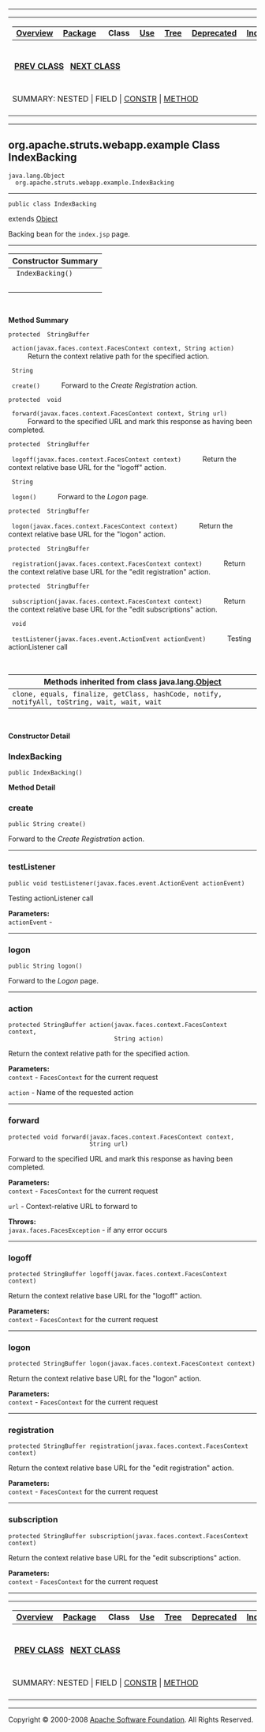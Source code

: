 ------------------------------------------------------------------------

<span id="navbar_top"></span> [](#skip-navbar_top "Skip navigation links")

<table>
<colgroup>
<col width="50%" />
<col width="50%" />
</colgroup>
<tbody>
<tr class="odd">
<td align="left"><span id="navbar_top_firstrow"></span>
<table>
<tbody>
<tr class="odd">
<td align="left"><a href="../../../../../overview-summary.html.md"><strong>Overview</strong></a> </td>
<td align="left"><a href="package-summary.html.md"><strong>Package</strong></a> </td>
<td align="left"> <strong>Class</strong> </td>
<td align="left"><a href="class-use/IndexBacking.html.md"><strong>Use</strong></a> </td>
<td align="left"><a href="package-tree.html.md"><strong>Tree</strong></a> </td>
<td align="left"><a href="../../../../../deprecated-list.html.md"><strong>Deprecated</strong></a> </td>
<td align="left"><a href="../../../../../index-all.html.md"><strong>Index</strong></a> </td>
<td align="left"><a href="../../../../../help-doc.html.md"><strong>Help</strong></a> </td>
</tr>
</tbody>
</table></td>
<td align="left"></td>
</tr>
<tr class="even">
<td align="left"> <a href="../../../../../org/apache/struts/webapp/example/ExpiredPasswordException.html.md" title="class in org.apache.struts.webapp.example"><strong>PREV CLASS</strong></a>   <a href="../../../../../org/apache/struts/webapp/example/LinkSubscriptionTag.html" title="class in org.apache.struts.webapp.example"><strong>NEXT CLASS</strong></a></td>
<td align="left"><a href="../../../../../index.html.md?org/apache/struts/webapp/example/IndexBacking.html"><strong>FRAMES</strong></a>    <a href="IndexBacking.html"><strong>NO FRAMES</strong></a>    
<a href="../../../../../allclasses-noframe.html.md"><strong>All Classes</strong></a></td>
</tr>
<tr class="odd">
<td align="left">SUMMARY: NESTED | FIELD | <a href="#constructor_summary">CONSTR</a> | <a href="#method_summary">METHOD</a></td>
<td align="left">DETAIL: FIELD | <a href="#constructor_detail">CONSTR</a> | <a href="#method_detail">METHOD</a></td>
</tr>
</tbody>
</table>

<span id="skip-navbar_top"></span>

------------------------------------------------------------------------

org.apache.struts.webapp.example
 Class IndexBacking
--------------------------------

    java.lang.Object
      org.apache.struts.webapp.example.IndexBacking

------------------------------------------------------------------------

    public class IndexBacking

extends [Object](http://java.sun.com/j2se/1.4.2/docs/api/java/lang/Object.html.md?is-external=true "class or interface in java.lang")

Backing bean for the `index.jsp` page.

------------------------------------------------------------------------

<span id="constructor_summary"></span>

| **Constructor Summary** |
|-------------------------|
| ` IndexBacking()`       
                          |

  <span id="method_summary"></span>

**Method Summary**

`protected  StringBuffer`

` action(javax.faces.context.FacesContext context, String action)`
           Return the context relative path for the specified action.

` String`

` create()`
           Forward to the *Create Registration* action.

`protected  void`

` forward(javax.faces.context.FacesContext context, String url)`
           Forward to the specified URL and mark this response as having been completed.

`protected  StringBuffer`

` logoff(javax.faces.context.FacesContext context)`
           Return the context relative base URL for the "logoff" action.

` String`

` logon()`
           Forward to the *Logon* page.

`protected  StringBuffer`

` logon(javax.faces.context.FacesContext context)`
           Return the context relative base URL for the "logon" action.

`protected  StringBuffer`

` registration(javax.faces.context.FacesContext context)`
           Return the context relative base URL for the "edit registration" action.

`protected  StringBuffer`

` subscription(javax.faces.context.FacesContext context)`
           Return the context relative base URL for the "edit subscriptions" action.

` void`

` testListener(javax.faces.event.ActionEvent actionEvent)`
           Testing actionListener call

 <span id="methods_inherited_from_class_java.lang.Object"></span>

| **Methods inherited from class java.lang.[Object](http://java.sun.com/j2se/1.4.2/docs/api/java/lang/Object.html.md?is-external=true "class or interface in java.lang")** |
|-----------------------------------------------------------------------------------------------------------------------------------------------------------------------|
| `clone, equals, finalize, getClass, hashCode, notify, notifyAll, toString, wait, wait, wait`                                                                          |

 

<span id="constructor_detail"></span>

**Constructor Detail**

### IndexBacking

    public IndexBacking()

<span id="method_detail"></span>

**Method Detail**

### create

    public String create()

Forward to the *Create Registration* action.

------------------------------------------------------------------------

### testListener

    public void testListener(javax.faces.event.ActionEvent actionEvent)

Testing actionListener call

**Parameters:**  
`actionEvent` -

------------------------------------------------------------------------

### logon

    public String logon()

Forward to the *Logon* page.

------------------------------------------------------------------------

### action

    protected StringBuffer action(javax.faces.context.FacesContext context,
                                  String action)

Return the context relative path for the specified action.

**Parameters:**  
`context` - `FacesContext` for the current request

`action` - Name of the requested action

------------------------------------------------------------------------

### forward

    protected void forward(javax.faces.context.FacesContext context,
                           String url)

Forward to the specified URL and mark this response as having been completed.

**Parameters:**  
`context` - `FacesContext` for the current request

`url` - Context-relative URL to forward to

**Throws:**  
`javax.faces.FacesException` - if any error occurs

------------------------------------------------------------------------

### logoff

    protected StringBuffer logoff(javax.faces.context.FacesContext context)

Return the context relative base URL for the "logoff" action.

**Parameters:**  
`context` - `FacesContext` for the current request

------------------------------------------------------------------------

### logon

    protected StringBuffer logon(javax.faces.context.FacesContext context)

Return the context relative base URL for the "logon" action.

**Parameters:**  
`context` - `FacesContext` for the current request

------------------------------------------------------------------------

### registration

    protected StringBuffer registration(javax.faces.context.FacesContext context)

Return the context relative base URL for the "edit registration" action.

**Parameters:**  
`context` - `FacesContext` for the current request

------------------------------------------------------------------------

### subscription

    protected StringBuffer subscription(javax.faces.context.FacesContext context)

Return the context relative base URL for the "edit subscriptions" action.

**Parameters:**  
`context` - `FacesContext` for the current request

------------------------------------------------------------------------

<span id="navbar_bottom"></span> [](#skip-navbar_bottom "Skip navigation links")

<table>
<colgroup>
<col width="50%" />
<col width="50%" />
</colgroup>
<tbody>
<tr class="odd">
<td align="left"><span id="navbar_bottom_firstrow"></span>
<table>
<tbody>
<tr class="odd">
<td align="left"><a href="../../../../../overview-summary.html.md"><strong>Overview</strong></a> </td>
<td align="left"><a href="package-summary.html.md"><strong>Package</strong></a> </td>
<td align="left"> <strong>Class</strong> </td>
<td align="left"><a href="class-use/IndexBacking.html.md"><strong>Use</strong></a> </td>
<td align="left"><a href="package-tree.html.md"><strong>Tree</strong></a> </td>
<td align="left"><a href="../../../../../deprecated-list.html.md"><strong>Deprecated</strong></a> </td>
<td align="left"><a href="../../../../../index-all.html.md"><strong>Index</strong></a> </td>
<td align="left"><a href="../../../../../help-doc.html.md"><strong>Help</strong></a> </td>
</tr>
</tbody>
</table></td>
<td align="left"></td>
</tr>
<tr class="even">
<td align="left"> <a href="../../../../../org/apache/struts/webapp/example/ExpiredPasswordException.html.md" title="class in org.apache.struts.webapp.example"><strong>PREV CLASS</strong></a>   <a href="../../../../../org/apache/struts/webapp/example/LinkSubscriptionTag.html" title="class in org.apache.struts.webapp.example"><strong>NEXT CLASS</strong></a></td>
<td align="left"><a href="../../../../../index.html.md?org/apache/struts/webapp/example/IndexBacking.html"><strong>FRAMES</strong></a>    <a href="IndexBacking.html"><strong>NO FRAMES</strong></a>    
<a href="../../../../../allclasses-noframe.html.md"><strong>All Classes</strong></a></td>
</tr>
<tr class="odd">
<td align="left">SUMMARY: NESTED | FIELD | <a href="#constructor_summary">CONSTR</a> | <a href="#method_summary">METHOD</a></td>
<td align="left">DETAIL: FIELD | <a href="#constructor_detail">CONSTR</a> | <a href="#method_detail">METHOD</a></td>
</tr>
</tbody>
</table>

<span id="skip-navbar_bottom"></span>

------------------------------------------------------------------------

Copyright © 2000-2008 [Apache Software Foundation](http://www.apache.org/). All Rights Reserved.
